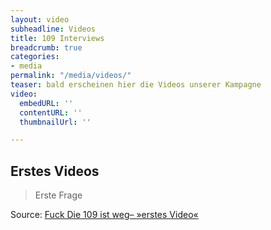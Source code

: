 ```yaml
---
layout: video
subheadline: Videos
title: 109 Interviews
breadcrumb: true
categories:
- media
permalink: "/media/videos/"
teaser: bald erscheinen hier die Videos unserer Kampagne
video:
  embedURL: ''
  contentURL: ''
  thumbnailUrl: ''

---
```

## Erstes Videos

> Erste Frage 

Source: [Fuck Die 109 ist weg– »erstes Video«](https://www.youtube.com)